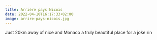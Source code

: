 ```yaml
---
title: Arrière pays Nicois 
date: 2022-04-10T16:17:33+02:00
image: arrire-pays-nicois.jpg
---
```

Just 20km away of nice and Monaco a truly beautiful place for a joke rin

